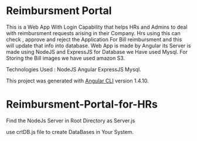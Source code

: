 # Reimbursment Portal

This is a Web App With Login Capability that helps HRs and Admins to deal with reimbursment requests arising in their Company.
Hrs using this can check , approve and reject the Application For Bill reimbursment and this will update that info into database.
Web App is made by Angular its Server is made using NodeJS and ExpressJS for Database we Have used Mysql.
For Storing the Bill images we have used amazon S3.

Technologies Used : NodeJS Angular ExpressJS Mysql.

This project was generated with [Angular CLI](https://github.com/angular/angular-cli) version 1.4.10.

# Reimbursment-Portal-for-HRs

Find the NodeJs Server in Root Directory as Server.js

use crtDB.js file to create DataBases in Your System.


